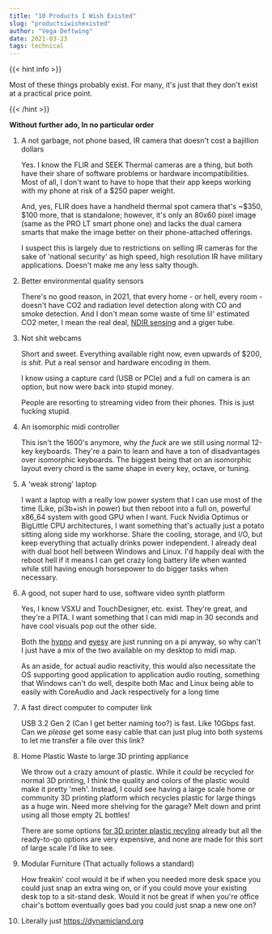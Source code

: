 ```yaml
---
title: "10 Products I Wish Existed"
slug: "productsiwishexisted"
author: "Vega Deftwing"
date: 2021-03-23
tags: technical
---
```


{{< hint info >}}

Most of these things probably exist. For many, it's just that they don't exist at a practical price point.

{{< /hint >}}

**Without further ado, In no particular order**

1. A not garbage, not phone based, IR camera that doesn't cost a bajillion dollars

   Yes. I know the FLIR and SEEK Thermal cameras are a thing, but both have their share of software problems or hardware incompatibilities. Most of all, I don't want to have to hope that their app keeps working with my phone at risk of a $250 paper weight.

   And, yes, FLIR does have a handheld thermal spot camera that's ~$350, \$100 more, that is standalone; however, it's only an 80x60 pixel image (same as the PRO LT smart phone one) and lacks the dual camera smarts that make the image better on their phone-attached offerings.

   I suspect this is largely due to restrictions on selling IR cameras for the sake of 'national security' as high speed, high resolution IR have military applications. Doesn't make me any less salty though.

2. Better environmental quality sensors

   There's no good reason, in 2021, that every home - or hell, every room - doesn't have CO2 and radiation level detection along with CO and smoke detection. And I don't mean some waste of time lil' estimated CO2 meter, I mean the real deal, [NDIR sensing](https://www.adafruit.com/product/4867) and a giger tube.

3. Not shit webcams

   Short and sweet. Everything available right now, even upwards of $200, is *shit*. Put a real sensor and hardware encoding in them.

   I know using a capture card (USB or PCIe) and a full on camera is an option, but now were back into stupid money.

   People are resorting to streaming video from their phones. This is just fucking stupid.

4. An isomorphic midi controller

   This isn't the 1600's anymore, why *the fuck* are we still using normal 12-key keyboards. They're a pain to learn and have a ton of disadvantages over isomorphic keyboards. The biggest being that on an isomorphic layout every chord is the same shape in every key, octave, or tuning.

5. A 'weak strong' laptop

   I want a laptop with a really low power system that I can use most of the time (Like, pi3b+ish in power) but then reboot into a full on, powerful x86_64 system with good GPU when I want. Fuck Nvidia Optimus or BigLittle CPU architectures, I want something that's actually just a potato sitting along side my workhorse. Share the cooling, storage, and I/O, but keep everything that actually drinks power independent. I already deal with dual boot hell between Windows and Linux. I'd happily deal with the reboot hell if it means I can get crazy long battery life when wanted while still having enough horsepower to do bigger tasks when necessary.

6. A good, not super hard to use, software video synth platform

   Yes, I know VSXU and TouchDesigner, etc. exist. They're great, and they're a PITA. I want something that I can midi map in 30 seconds and have cool visuals pop out the other side.

   Both the [hypno](https://sleepycircuits.com/) and [eyesy](https://www.critterandguitari.com/eyesy) are just running on a pi anyway, so why can't I just have a mix of the two available on my desktop to midi map.

   As an aside, for actual audio reactivity, this would also necessitate the OS supporting good application to application audio routing, something that Windows can't do well, despite both Mac and Linux being able to easily with CoreAudio and Jack respectively for a long time  

7. A fast direct computer to computer link

   USB 3.2 Gen 2 (Can I get better naming too?) is fast. Like 10Gbps fast. Can we *please* get some easy cable that can just plug into both systems to let me transfer a file over this link?

8. Home Plastic Waste to large 3D printing appliance

   We throw out a crazy amount of plastic. While it *could* be recycled for normal 3D printing, I think the quality and colors of the plastic would make it pretty 'meh'. Instead, I could see having a large scale home or community 3D printing platform which recycles plastic for large things as a huge win. Need more shelving for the garage? Melt down and print using all those empty 2L bottles!

   There are some options [for 3D printer plastic recyling](https://all3dp.com/2/3d-printers-recycled-plastic/) already but all the ready-to-go options are very expensive, and none are made for this sort of large scale I'd like to see.

9. Modular Furniture (That actually follows a standard)

   How freakin' cool would it be if when you needed more desk space you could just snap an extra wing on, or if you could move your existing desk top to a sit-stand desk. Would it not be great if when you're office chair's bottom eventually goes bad you could just snap a new one on?

10. Literally just https://dynamicland.org



